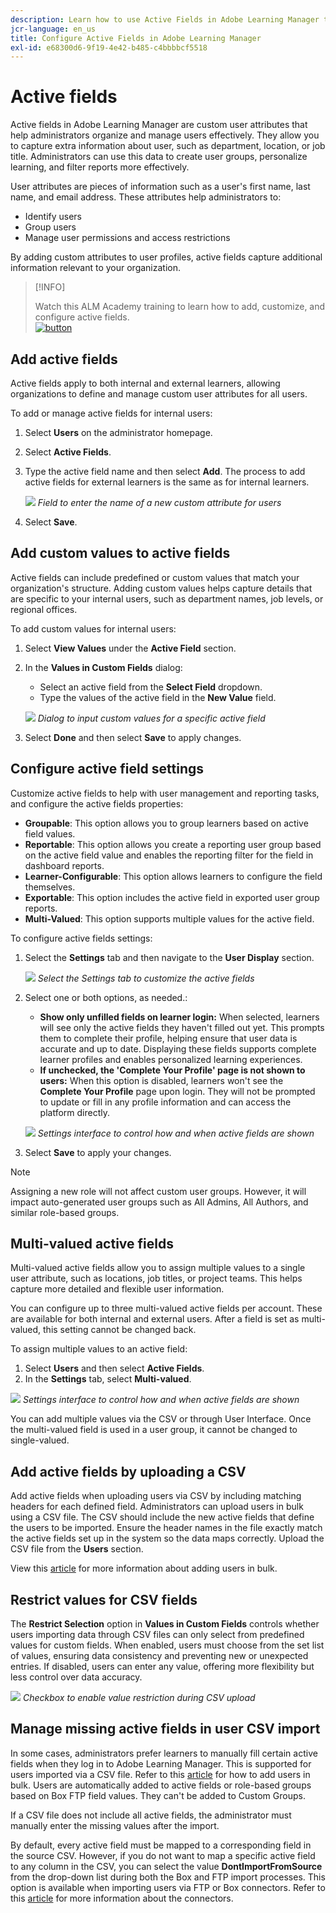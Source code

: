 ```yaml
---
description: Learn how to use Active Fields in Adobe Learning Manager to capture, organize, and manage custom user information. Improve reporting, filtering, and user segmentation with flexible field configurations.
jcr-language: en_us
title: Configure Active Fields in Adobe Learning Manager
exl-id: e68300d6-9f19-4e42-b485-c4bbbbcf5518
---
```

# Active fields

Active fields in Adobe Learning Manager are custom user attributes that help administrators organize and manage users effectively. They allow you to capture extra information about user, such as department, location, or job title. Administrators can use this data to create user groups, personalize learning, and filter reports more effectively.

User attributes are pieces of information such as a user's first name, last name, and email address. These attributes help administrators to:

* Identify users
* Group users
* Manage user permissions and access restrictions

By adding custom attributes to user profiles, active fields capture additional information relevant to your organization.

>[!INFO]
>
>Watch this ALM Academy training to learn how to add, customize, and configure active fields.<br>[![button](assets/launch-training-button.png)](https://content.adobelearningmanageracademy.com/app/learner?accountId=98632#/course/7555741)</br>

## Add active fields

Active fields apply to both internal and external learners, allowing organizations to define and manage custom user attributes for all users.

To add or manage active fields for internal users:

1. Select **Users** on the administrator homepage.

2. Select **Active Fields**.

3. Type the active field name and then select **Add**. The process to add active fields for external learners is the same as for internal learners.

   ![](assets/add-active-field-alm.png)
   _Field to enter the name of a new custom attribute for users_

4. Select **Save**.

## Add custom values to active fields

Active fields can include predefined or custom values that match your organization's structure. Adding custom values helps capture details that are specific to your internal users, such as department names, job levels, or regional offices.

To add custom values for internal users:

1. Select **View Values** under the **Active Field** section.
2. In the **Values in Custom Fields** dialog:
 
   * Select an active field from the **Select Field** dropdown.
   * Type the values of the active field in the **New Value** field.
   
   ![](assets/add-value-active-fields.png)
   _Dialog to input custom values for a specific active field_

3. Select **Done** and then select **Save** to apply changes.

## Configure active field settings

Customize active fields to help with user management and reporting tasks, and configure the active fields properties:

* **Groupable**: This option allows you to group learners based on active field values.
* **Reportable**: This option allows you create a reporting user group based on the active field value and enables the reporting filter for the field in dashboard reports.
* **Learner-Configurable**: This option allows learners to configure the field themselves.
* **Exportable**: This option includes the active field in exported user group reports.
* **Multi-Valued**: This option supports multiple values for the active field.

To configure active fields settings:

1. Select the **Settings** tab and then navigate to the **User Display** section.

   ![](assets/settings-active-field.png)
   _Select the Settings tab to customize the active fields_

2. Select one or both options, as needed.:

   * **Show only unfilled fields on learner login:** When selected, learners will see only the active fields they haven't filled out yet. This prompts them to complete their profile, helping ensure that user data is accurate and up to date. Displaying these fields supports complete learner profiles and enables personalized learning experiences.
   * **If unchecked, the 'Complete Your Profile' page is not shown to users:** When this option is disabled, learners won't see the **Complete Your Profile** page upon login. They will not be prompted to update or fill in any profile information and can access the platform directly.
   
   ![](assets/user-display-alm.png)
   _Settings interface to control how and when active fields are shown_

3. Select **Save** to apply your changes.

>[!NOTE]
>
>Assigning a new role will not affect custom user groups. However, it will impact auto-generated user groups such as All Admins, All Authors, and similar role-based groups.

## Multi-valued active fields

Multi-valued active fields allow you to assign multiple values to a single user attribute, such as locations, job titles, or project teams. This helps capture more detailed and flexible user information.

You can configure up to three multi-valued active fields per account. These are available for both internal and external users. After a field is set as multi-valued, this setting cannot be changed back.

To assign multiple values to an active field:

1. Select **Users** and then select **Active Fields**.
2. In the **Settings** tab, select **Multi-valued**.

![](assets/multi-values.png)
_Settings interface to control how and when active fields are shown_

You can add multiple values via the CSV or through User Interface. Once the multi-valued field is used in a user group, it cannot be changed to single-valued.

## Add active fields by uploading a CSV

Add active fields when uploading users via CSV by including matching headers for each defined field. Administrators can upload users in bulk using a CSV file. The CSV should include the new active fields that define the users to be imported. Ensure the header names in the file exactly match the active fields set up in the system so the data maps correctly. Upload the CSV file from the **Users** section.

View this [article](/help/migrated/administrators/feature-summary/add-users-user-groups.md) for more information about adding users in bulk.

## Restrict values for CSV fields

The **Restrict Selection** option in **Values in Custom Fields** controls whether users importing data through CSV files can only select from predefined values for custom fields. When enabled, users must choose from the set list of values, ensuring data consistency and preventing new or unexpected entries. If disabled, users can enter any value, offering more flexibility but less control over data accuracy.

![](assets/restrict-active.png)
_Checkbox to enable value restriction during CSV upload_

## Manage missing active fields in user CSV import

In some cases, administrators prefer learners to manually fill certain active fields when they log in to Adobe Learning Manager. This is supported for users imported via a CSV file. Refer to this [article](/help/migrated/administrators/feature-summary/add-users-user-groups.md) for how to add users in bulk. Users are automatically added to active fields or role-based groups based on Box FTP field values. They can't be added to Custom Groups.

If a CSV file does not include all active fields, the administrator must manually enter the missing values after the import.

By default, every active field must be mapped to a corresponding field in the source CSV. However, if you do not want to map a specific active field to any column in the CSV, you can select the value **DontImportFromSource** from the drop-down list during both the Box and FTP import processes. This option is available when importing users via FTP or Box connectors. Refer to this [article](https://experienceleague.adobe.com/en/docs/learning-manager/using/integration/connectors) for more information about the connectors.


